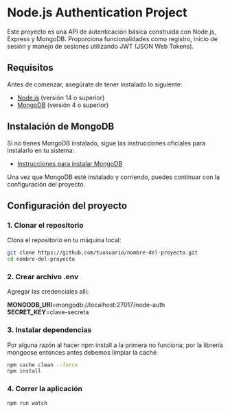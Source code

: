 # Node.js Authentication Project

Este proyecto es una API de autenticación básica construida con Node.js, Express y MongoDB. Proporciona funcionalidades como registro, inicio de sesión y manejo de sesiones utilizando JWT (JSON Web Tokens).

## Requisitos

Antes de comenzar, asegúrate de tener instalado lo siguiente:

- [Node.js](https://nodejs.org/) (versión 14 o superior)
- [MongoDB](https://www.mongodb.com/try/download/community) (versión 4 o superior)

## Instalación de MongoDB

Si no tienes MongoDB instalado, sigue las instrucciones oficiales para instalarlo en tu sistema:

- [Instrucciones para instalar MongoDB](https://docs.mongodb.com/manual/installation/)

Una vez que MongoDB esté instalado y corriendo, puedes continuar con la configuración del proyecto.

## Configuración del proyecto

### 1. Clonar el repositorio

Clona el repositorio en tu máquina local:

```bash
git clone https://github.com/tuusuario/nombre-del-proyecto.git
cd nombre-del-proyecto
```

### 2. Crear archivo .env

Agregar las credenciales allí:

**MONGODB_URI**=mongodb://localhost:27017/node-auth  
**SECRET_KEY**=clave-secreta

### 3. Instalar dependencias

Por alguna razón al hacer npm install a la primera no funciona; por la librería mongoose
entonces antes debemos limpiar la caché

```bash
npm cache clean --force
npm install
```

### 4. Correr la aplicación

```bash
npm run watch 
```
